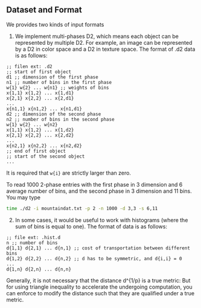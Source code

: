 ## Dataset and Format
We provides two kinds of input formats

1. We implement multi-phases D2, which means each object can be represented
   by multiple D2. For example, an image can be represented by a D2 in color
   space and a D2 in texture space. The format of .d2 data is as follows:
```emacs-lisp
;; filen ext: .d2
;; start of first object
d1 ;; dimension of the first phase
n1 ;; number of bins in the first phase
w{1} w{2} ... w{n1} ;; weights of bins
x{1,1} x{1,2} ... x{1,d1}
x{2,1} x{2,2} ... x{2,d1}
...
x{n1,1} x{n1,2} ... x{n1,d1}
d2 ;; dimension of the second phase
n2 ;; number of bins in the second phase
w{1} w{2} ... w{n2} 
x{1,1} x{1,2} ... x{1,d2}
x{2,1} x{2,2} ... x{2,d2}
...
x{n2,1} x{n2,2} ... x{n2,d2}
;; end of first object
;; start of the second object
...
```
   It is required that `w{i}` are strictly larger than zero.
   
   To read 1000 2-phase entries with the first phase in 3 dimension
   and 6 average number of bins, and the second phase  in 3 dimension
   and 11 bins. You may type
```bash
time ./d2 -i mountaindat.txt -p 2 -n 1000 -d 3,3 -s 6,11
```
2. In some cases, it would be useful to work with histograms (where the sum
   of bins is equal to one). The format of data is as follows:

```emacs-lisp
;; file ext: .hist.d
n ;; number of bins
d{1,1} d{2,1} ... d{n,1} ;; cost of transportation between different bins
d{1,2} d{2,2} ... d{n,2} ;; d has to be symmetric, and d{i,i} = 0
...
d{1,n} d{2,n} ... d{n,n}
```
   Generally, it is not necessary that the distance d^{1/p} is a true metric:
   But for using triangle inequality to accelerate the undergoing computation,
   you can enforce to modify the distance such that they are qualified under
   a true metric. 
